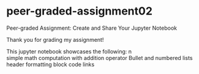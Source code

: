 # peer-graded-assignment02
Peer-graded Assignment: Create and Share Your Jupyter Notebook

Thank you for grading my assignment!

This jupyter notebook showcases the following: n\
simple math computation with addition operator
Bullet and numbered lists
header formatting
block code
links
